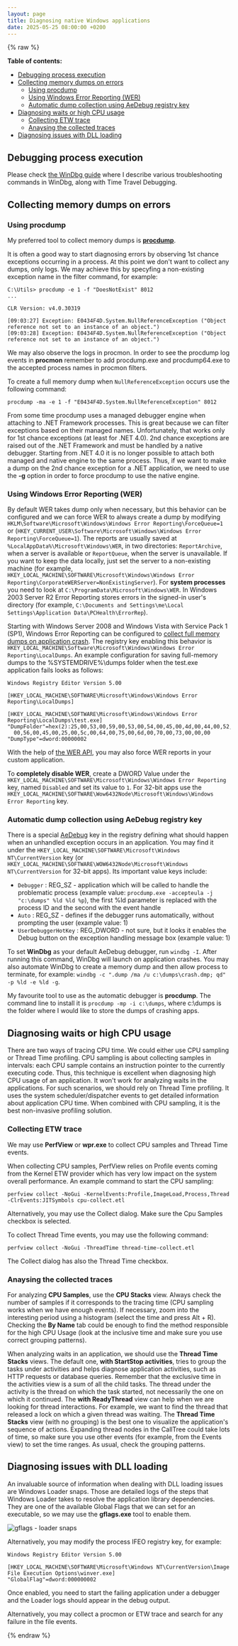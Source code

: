 ```yaml
---
layout: page
title: Diagnosing native Windows applications
date: 2025-05-25 08:00:00 +0200
---
```


{% raw %}

**Table of contents:**

<!-- MarkdownTOC -->

- [Debugging process execution](#debugging-process-execution)
- [Collecting memory dumps on errors](#collecting-memory-dumps-on-errors)
    - [Using procdump](#using-procdump)
    - [Using Windows Error Reporting \(WER\)](#using-windows-error-reporting-wer)
    - [Automatic dump collection using AeDebug registry key](#automatic-dump-collection-using-aedebug-registry-key)
- [Diagnosing waits or high CPU usage](#diagnosing-waits-or-high-cpu-usage)
    - [Collecting ETW trace](#collecting-etw-trace)
    - [Anaysing the collected traces](#anaysing-the-collected-traces)
- [Diagnosing issues with DLL loading](#diagnosing-issues-with-dll-loading)

<!-- /MarkdownTOC -->

Debugging process execution
---------------------------

Please check [the WinDbg guide](/guides/windbg) where I describe various troubleshooting commands in WinDbg, along with Time Travel Debugging.

Collecting memory dumps on errors
---------------------------------

### Using procdump

My preferred tool to collect memory dumps is **[procdump](https://learn.microsoft.com/en-us/sysinternals/downloads/procdump)**.

It is often a good way to start diagnosing errors by observing 1st chance exceptions occurring in a process. At this point we don't want to collect any dumps, only logs. We may achieve this by specyfing a non-existing exception name in the filter command, for example:

```
C:\Utils> procdump -e 1 -f "DoesNotExist" 8012
...

CLR Version: v4.0.30319

[09:03:27] Exception: E0434F4D.System.NullReferenceException ("Object reference not set to an instance of an object.")
[09:03:28] Exception: E0434F4D.System.NullReferenceException ("Object reference not set to an instance of an object.")
```

We may also observe the logs in procmon. In order to see the procdump log events in **procmon** remember to add procdump.exe and procdump64.exe to the accepted process names in procmon filters.

To create a full memory dump when `NullReferenceException` occurs use the following command:

```
procdump -ma -e 1 -f "E0434F4D.System.NullReferenceException" 8012
```

From some time procdump uses a managed debugger engine when attaching to .NET Framework processes. This is great because we can filter exceptions based on their managed names. Unfortunately, that works only for 1st chance exceptions (at least for .NET 4.0). 2nd chance exceptions are raised out of the .NET Framework and must be handled by a native debugger. Starting from .NET 4.0 it is no longer possible to attach both managed and native engine to the same process. Thus, if we want to make a dump on the 2nd chance exception for a .NET application, we need to use the **-g** option in order to force procdump to use the native engine.

### Using Windows Error Reporting (WER)

By default WER takes dump only when necessary, but this behavior can be configured and we can force WER to always create a dump by modifying `HKLM\Software\Microsoft\Windows\Windows Error Reporting\ForceQueue=1` or (`HKEY_CURRENT_USER\Software\Microsoft\Windows\Windows Error Reporting\ForceQueue=1`). The reports are usually saved at `%LocalAppData%\Microsoft\Windows\WER`, in two directories: `ReportArchive`, when a server is available or `ReportQueue`, when the server is unavailable.  If you want to keep the data locally, just set the server to a non-existing machine (for example, `HKEY_LOCAL_MACHINE\SOFTWARE\Microsoft\Windows\Windows Error Reporting\CorporateWERServer=NonExistingServer`). For **system processes** you need to look at `C:\ProgramData\Microsoft\Windows\WER`. In Windows 2003 Server R2 Error Reporting stores errors in the signed-in user's directory (for example, `C:\Documents and Settings\me\Local Settings\Application Data\PCHealth\ErrorRep`).

Starting with Windows Server 2008 and Windows Vista with Service Pack 1 (SP1), Windows Error Reporting can be configured to [collect full memory dumps on application crash](https://learn.microsoft.com/en-us/windows/win32/wer/collecting-user-mode-dumps). The registry key enabling this behavior is `HKEY_LOCAL_MACHINE\Software\Microsoft\Windows\Windows Error Reporting\LocalDumps`. An example configuration for saving full-memory dumps to the %SYSTEMDRIVE%\dumps folder when the test.exe application fails looks as follows:

```
Windows Registry Editor Version 5.00

[HKEY_LOCAL_MACHINE\SOFTWARE\Microsoft\Windows\Windows Error Reporting\LocalDumps]

[HKEY_LOCAL_MACHINE\SOFTWARE\Microsoft\Windows\Windows Error Reporting\LocalDumps\test.exe]
"DumpFolder"=hex(2):25,00,53,00,59,00,53,00,54,00,45,00,4d,00,44,00,52,00,49,\
  00,56,00,45,00,25,00,5c,00,64,00,75,00,6d,00,70,00,73,00,00,00
"DumpType"=dword:00000002
```

With the help of [the WER API](https://learn.microsoft.com/en-us/windows/win32/wer/wer-reference), you may also force WER reports in your custom application.

To **completely disable WER**, create a DWORD Value under the `HKEY_LOCAL_MACHINE\SOFTWARE\Microsoft\Windows\Windows Error Reporting` key, named `Disabled` and set its value to `1`. For 32-bit apps use the `HKEY_LOCAL_MACHINE\SOFTWARE\Wow6432Node\Microsoft\Windows\Windows Error Reporting` key.

### Automatic dump collection using AeDebug registry key

There is a special [AeDebug](https://learn.microsoft.com/en-us/windows/win32/debug/configuring-automatic-debugging) key in the registry defining what should happen when an unhandled exception occurs in an application. You may find it under the `HKEY_LOCAL_MACHINE\SOFTWARE\Microsoft\Windows NT\CurrentVersion` key (or `HKEY_LOCAL_MACHINE\SOFTWARE\WOW6432Node\Microsoft\Windows NT\CurrentVersion` for 32-bit apps). Its important value keys include:

- `Debugger` : REG_SZ - application which will be called to handle the problematic process (example value: `procdump.exe -accepteula -j "c:\dumps" %ld %ld %p`), the first %ld parameter is replaced with the process ID and the second with the event handle
- `Auto` : REG_SZ - defines if the debugger runs automatically, without prompting the user (example value: 1)
- `UserDebuggerHotKey` : REG_DWORD - not sure, but it looks it enables the Debug button on the exception handling message box (example value: 1)

To set **WinDbg** as your default AeDebug debugger, run `windbg -I`. After running this command, WinDbg will launch on application crashes. You may also automate WinDbg to create a memory dump and then allow process to terminate, for example: `windbg -c ".dump /ma /u c:\dumps\crash.dmp; qd" -p %ld -e %ld -g`.

My favourite tool to use as the automatic debugger is **procdump**. The command line to install it is `procdump -mp -i c:\dumps`, where c:\dumps is the folder where I would like to store the dumps of crashing apps.

Diagnosing waits or high CPU usage
----------------------------------

There are two ways of tracing CPU time. We could either use CPU sampling or Thread Time profiling. CPU sampling is about collecting samples in intervals: each CPU sample contains an instruction pointer to the currently executing code. Thus, this technique is excellent when diagnosing high CPU usage of an application. It won't work for analyzing waits in the applications. For such scenarios, we should rely on Thread Time profiling. It uses the system scheduler/dispatcher events to get detailed information about application CPU time. When combined with CPU sampling, it is the best non-invasive profiling solution.

### Collecting ETW trace

We may use **PerfView** or **wpr.exe** to collect CPU samples and Thread Time events.

When collecting CPU samples, PerfView relies on Profile events coming from the Kernel ETW provider which has very low impact on the system overall performance. An example command to start the CPU sampling:

```shell
perfview collect -NoGui -KernelEvents:Profile,ImageLoad,Process,Thread -ClrEvents:JITSymbols cpu-collect.etl
```

Alternatively, you may use the Collect dialog. Make sure the Cpu Samples checkbox is selected.

To collect Thread Time events, you may use the following command:

```shell
perfview collect -NoGui -ThreadTime thread-time-collect.etl
```

The Collect dialog has also the Thread Time checkbox.

### Anaysing the collected traces

For analyzing **CPU Samples**, use the **CPU Stacks** view. Always check the number of samples if it corresponds to the tracing time (CPU sampling works when we have enough events). If necessary, zoom into the interesting period using a histogram (select the time and press Alt + R). Checking the **By Name** tab could be enough to find the method responsible for the high CPU Usage (look at the inclusive time and make sure you use correct grouping patterns).

When analyzing waits in an application, we should use the **Thread Time Stacks** views. The default one, **with StartStop activities**, tries to group the tasks under activities and helps diagnose application activities, such as HTTP requests or database queries. Remember that the exclusive time in the activities view is a sum of all the child tasks. The thread under the activity is the thread on which the task started, not necessarily the one on which it continued. The **with ReadyThread** view can help when we are looking for thread interactions. For example, we want to find the thread that released a lock on which a given thread was waiting. The **Thread Time Stacks** view (with no grouping) is the best one to visualize the application's sequence of actions. Expanding thread nodes in the CallTree could take lots of time, so make sure you use other events (for example, from the Events view) to set the time ranges. As usual, check the grouping patterns.

Diagnosing issues with DLL loading
----------------------------------

An invaluable source of information when dealing with DLL loading issues are Windows Loader snaps. Those are detailed logs of the steps that Windows Loader takes to resolve the application library dependencies. They are one of the available Global Flags that we can set for an executable, so we may use the **gflags.exe** tool to enable them.

![gflags - loader snaps](/assets/img/gflags-loader-snaps.png)

Alternatively, you may modify the process IFEO registry key, for example:

```
Windows Registry Editor Version 5.00

[HKEY_LOCAL_MACHINE\SOFTWARE\Microsoft\Windows NT\CurrentVersion\Image File Execution Options\winver.exe]
"GlobalFlag"=dword:000000002
```

Once enabled, you need to start the failing application under a debugger and the Loader logs should appear in the debug output.

Alternatively, you may collect a procmon or ETW trace and search for any failure in the file events.

{% endraw %}
